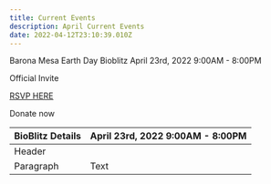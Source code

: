 ```yaml
---
title: Current Events
description: April Current Events
date: 2022-04-12T23:10:39.010Z
---
```

Barona Mesa Earth Day Bioblitz April 23rd, 2022 9:00AM - 8:00PM 

Official Invite

[RSVP HERE](https://docs.google.com/forms/d/1QMsjzO1oUrKpRfAYiJqCSKSssP2AEkn9jO52CXeAZRc/edit?usp=sharing)

Donate now

| BioBlitz Details | April 23rd, 2022 9:00AM - 8:00PM |
| ---------------- | -------------------------------- |
| Header           |                                  |
| Paragraph        | Text                             |